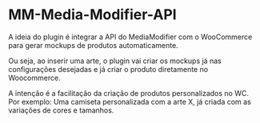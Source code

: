 # MM-Media-Modifier-API
 
 A ideia do plugin é integrar a API do MediaModifier com o WooCommerce para gerar mockups de produtos automaticamente.

 Ou seja, ao inserir uma arte, o plugin vai criar os mockups já nas configurações desejadas e já criar o produto diretamente no Woocommerce.

 A intenção é a facilitação da criação de produtos personalizados no WC.
 Por exemplo: Uma camiseta personalizada com a arte X, já criada com as variações de cores e tamanhos.


 
